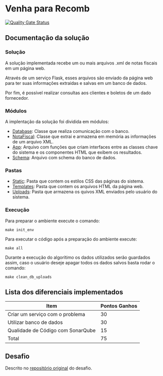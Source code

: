 # Venha para Recomb
[![Quality Gate Status](https://sonarcloud.io/api/project_badges/measure?project=00KL_venhapararecomb&metric=alert_status)](https://sonarcloud.io/summary/new_code?id=00KL_venhapararecomb)

## Documentação da solução

### Solução

A solução implementada recebe um ou mais arquivos .xml de notas fiscais em um página web.

Através de um serviço Flask, esses arquivos são enviado da página web para ter suas informações extraidas e salvas em um banco de dados.

Por fim, é possível realizar consultas aos clientes e boletos de um dado fornecedor.
### Módulos

A implentação da solução foi dividida em módulos:
- [Database](./Database.py): Classe que realiza comunicação com o banco.
- [NotaFiscal](./NotaFiscal.py): Classe que extrai e armazena em memória as informações de um arquivo XML.
- [App](./app.py): Arquivo com funções que criam interfaces entre as classes chave do sistema e os componentes HTML que exibem os resultados.
- [Schema](./schema.sql): Arquivo com schema do banco de dados.

### Pastas
- [Static](./static): Pasta que contem os estilos CSS das páginas do sistema.
- [Templates](./templates/): Pasta que contem os arquivos HTML da página web.
- [Uploads](./uploads/): Pasta que armazena os quivos XML enviados pelo usuário do sistema.

### Execução
Para preparar o ambiente execute o comando:
```
make init_env
```

Para executar o código após a preparação do ambiente execute:
```
make all
```

Durante a execução do algorítimo os dados utilizados serão guardados assim, caso o usuário deseje apagar todos os dados salvos basta rodar o comando:
```
make clean_db_uploads
```

## Lista dos diferenciais implementados

|Item |	Pontos Ganhos|
|-----|--------------|
|Criar um serviço com o problema 	|30|
|Utilizar banco de dados 	|30|
|Qualidade de Código com SonarQube |15|
|Total |	75|

## Desafio

Descrito no [repositório original](https://github.com/recombX/venhapararecomb#readme) do desafio.
